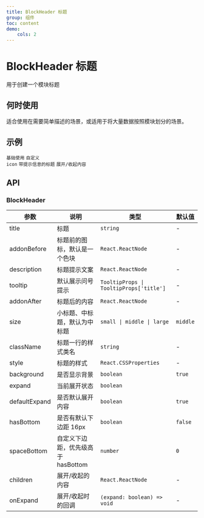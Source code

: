 ```yaml
---
title: BlockHeader 标题
group: 组件
toc: content
demo:
    cols: 2
---
```


# BlockHeader 标题

用于创建一个模块标题

## 何时使用

适合使用在需要简单描述的场景，或适用于将大量数据按照模块划分的场景。

## 示例

<code src="./demos/basic.tsx" description="配置大小、tooltip、描述">基础使用</code>
<code src="./demos/addonBefore.tsx" description="通过 `addonBefore` 可以设置标题前的图标，不设置时默认是一个色块，设置为假值(`undefined` 除外)不展示图标">自定义 icon</code>
<code src="./demos/addonAfter.tsx" description="通过 `addonAfter` 可以设置后缀自定义内容块">带提示信息的标题</code>
<code src="./demos/expand.tsx" description="若存在 `children` 则支持展开">展开/收起内容</code>

## API

### BlockHeader

| 参数          | 说明                               | 类型                                    | 默认值   |
| ------------- | ---------------------------------- | --------------------------------------- | -------- |
| title         | 标题                               | `string`                                | -        |
| addonBefore   | 标题前的图标，默认是一个色块       | `React.ReactNode`                       | -        |
| description   | 标题提示文案                       | `React.ReactNode`                       | -        |
| tooltip       | 默认展示问号提示                   | `TooltipProps \| TooltipProps['title']` | -        |
| addonAfter    | 标题后的内容                       | `React.ReactNode`                       | -        |
| size          | 小标题、中标题，默认为中标题       | `small \| middle \| large`              | `middle` |
| className     | 标题一行的样式类名                 | `string`                                | -        |
| style         | 标题的样式                         | `React.CSSProperties`                   | -        |
| background    | 是否显示背景                       | `boolean`                               | `true`   |
| expand        | 当前展开状态                       | `boolean`                               |          |
| defaultExpand | 是否默认展开内容                   | `boolean`                               | `true`   |
| hasBottom     | 是否有默认下边距 16px              | `boolean`                               | `false`  |
| spaceBottom   | 自定义下边距，优先级高于 hasBottom | `number`                                | `0`      |
| children      | 展开/收起的内容                    | `React.ReactNode`                       | -        |
| onExpand      | 展开/收起时的回调                  | `(expand: boolean) => void`             | -        |
